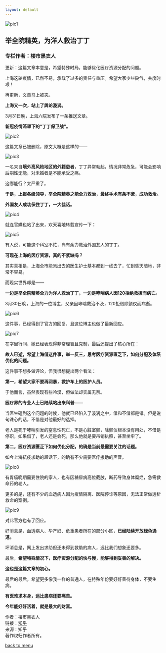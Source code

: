 ```yaml
---
layout: default
---
```


![pic1](./pics/pic1)
## 举全院精英，为洋人救治丁丁
### 专栏作者：楼市黑衣人
更新：这篇文章本意是，希望特殊时局，能够优化医疗资源分配的问题。

上海这轮疫情，已然不易，承载了过多的责任与重压。希望大家少些戾气，共度时艰！

再更新，文章马上被夹。

**上海又一次，站上了舆论漩涡。**

3月31日晚，上海六院发布了一条推送文章。

**新冠疫情笼罩下的“丁丁保卫战”。**

![pic2](./pics/pic2)

这篇文章已被删除，原文大概是这样的——

![pic3](./pics/pic3)

一名来自**境外高风险地区的外籍患者**，丁丁异常勃起，情况非常危急，可能会影响后期性无能，对未婚者是不能承受之痛。

这哪能行？太严重了。

**于是，上报各级领导，举全院精英之能全力救治，最终手术有条不紊，成功救治。**

**外国友人成功保住丁丁，一大佳话。**

![pic4](./pics/pic4)

就连官媒也站了出来，欢天喜地转载宣传一下：

![pic5](./pics/pic5)

有人说，可能这个科室不忙，尚有余力救治外国友人的丁丁。

**可现在上海的医疗资源，真的不紧缺吗？**

其实真相是，上海全市能派出去的医生护士基本都到一线去了，忙到昏天暗地，非常不容易。

而现实世界却是——

**一边是举全院精英全力为洋人救治丁丁，一边是哮喘病人因120拒绝救援而病亡。**

3月30日晚，上海的一位博主，父亲因哮喘救治不及，120拒借除颤仪而病逝。

![pic6](./pics/pic6)

这件事，已经得到了官方的回复，且这位博主也做了最新回应。

![pic7](./pics/pic7)

在字里行间，她已经表现得非常理智且克制，最后还提出了核心所在：

**故人已逝，希望上海借这件事，举一反三，思考医疗资源匮乏下，如何分配及体系优化的问题。**

这件事不想多做评论，但我很想提出两个看法：

**第一，希望大家不要再网暴，救护车上的医护人员。**

于他而言，虽然表现有些冷漠，但做法却实属无奈。

**医疗界的专业人士已陆续站出来科普——**

当医生碰到这个问题的时候，他就已经陷入了漩涡之中，借和不借都是错。但是说句诛心的话，不借是对他最好的选择。

老人是死于哮喘引发的窒息性死亡，不是心脏室颤，除颤仪根本没有用处，不借是停职，如果借了，老人还是会死，那么他就是要吊销执照，甚至坐牢了。

**第二，医疗资源匮乏下如何优化分配，的确是当前最需要关注的话题。**

如今上海抗疫求助的超话下，的确有不少需要医疗援助的声音。

![pic8](./pics/pic8)

有胃癌晚期需要住院的家人，也有因糖尿病高位截肢，断药导致身体糜烂，急需救命药的老人。

更多的是，还有不少的血透病人因为疫情隔离、医院停诊等原因，无法正常做透析救命的案例。

![pic9](./pics/pic9)

对此官方也有了回应。

好消息是，血透病人、孕产妇、危重患者所在的部分小区，**已经陆续开放绿色通道。**

坏消息是，网上发出求助但还未得到救助的病人，远比我们想象还要多。

最后，**希望特殊情况下，医疗资源分配的快与慢，能够得到妥善的解决。**

**这也是这篇文章的初心。**

最后的最后，希望更多像我一样的普通人，在特殊年份要好好善待身体，不要生病。

**有医难求本身，远比患病还要痛苦。**

**今年能好好活着，就是最大的财富。**

作者：楼市黑衣人<br>
链接：[知乎](https://zhuanlan.zhihu.com/p/491655134)<br>
来源：知乎<br>
著作权归作者所有。<br>

[back to menu](../)
